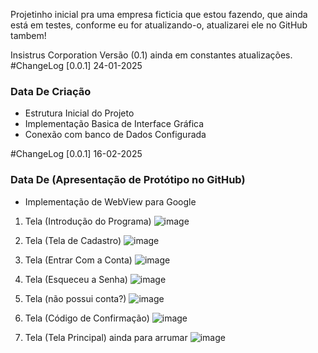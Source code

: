 Projetinho inicial pra uma empresa ficticia que estou fazendo,
que ainda está em testes, conforme eu for atualizando-o, atualizarei ele no GitHub tambem!

Insistrus Corporation Versão (0.1) ainda em constantes atualizações.
#ChangeLog [0.0.1] 24-01-2025
### Data De Criação
- Estrutura Inicial do Projeto
- Implementação Basica de Interface Gráfica
- Conexão com banco de Dados Configurada

#ChangeLog [0.0.1] 16-02-2025
### Data De (Apresentação de Protótipo no GitHub)
- Implementação de WebView para Google


1. Tela (Introdução do Programa)
![image](https://github.com/user-attachments/assets/6e133389-021f-4cf4-8f09-f77598917a69)

2. Tela (Tela de Cadastro)
![image](https://github.com/user-attachments/assets/1cfc04e9-9c94-46d7-b5de-1950ae62e8c4)

3. Tela (Entrar Com a Conta)
![image](https://github.com/user-attachments/assets/4d016589-b398-497b-95fe-fa1a4281ab3d)

4. Tela (Esqueceu a Senha)
![image](https://github.com/user-attachments/assets/3fae8b83-8b7c-450a-9907-3e96dac170cc)

5. Tela (não possui conta?)
![image](https://github.com/user-attachments/assets/e37c1001-7c0e-46e5-9d97-db31834f3dd7)

6. Tela (Código de Confirmação)
![image](https://github.com/user-attachments/assets/2ae155a8-d260-4302-bd6a-285829d6b382)

7. Tela (Tela Principal) ainda para arrumar
![image](https://github.com/user-attachments/assets/8dc76268-bd64-4470-933c-b07aed5a726a)




